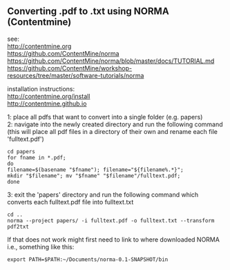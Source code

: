
## Converting .pdf to .txt using NORMA (Contentmine)

see:  
http://contentmine.org  
https://github.com/ContentMine/norma  
https://github.com/ContentMine/norma/blob/master/docs/TUTORIAL.md  
https://github.com/ContentMine/workshop-resources/tree/master/software-tutorials/norma

installation instructions:  
http://contentmine.org/install  
http://contentmine.github.io

1: place all pdfs that want to convert into a single folder (e.g. papers)   
2: navigate into the newly created directory and run the following command (this will place all pdf files in a directory of their own and rename each file 'fulltext.pdf')


```shell
cd papers
for fname in *.pdf;
do
filename=$(basename "$fname"); filename="${filename%.*}";
mkdir "$filename"; mv "$fname" "$filename"/fulltext.pdf;
done
```

3: exit the 'papers' directory and run the following command which converts each fulltext.pdf file into fulltext.txt

```shell
cd ..
norma --project papers/ -i fulltext.pdf -o fulltext.txt --transform pdf2txt
```

If that does not work might first need to link to where downloaded NORMA i.e., something like this:

```shell
export PATH=$PATH:~/Documents/norma-0.1-SNAPSHOT/bin
```

